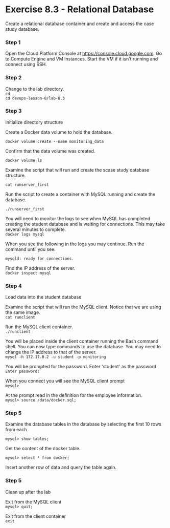 # Exercise 8.3 - Relational Database

Create a relational database container and create and access the case study database.

### Step 1

Open the Cloud Platform Console at https://console.cloud.google.com. Go to Compute Engine and VM Instances.
Start the VM if it isn’t running and connect using SSH.

### Step 2

Change to the lab directory.  
`cd`  
`cd devops-lesson-8/lab-8.3`  

### Step 3

Initialize directory structure

Create a Docker data volume to hold the database.

`docker volume create --name monitoring_data`  

Confirm that the data volume was created.

`docker volume ls`  

Examine the script that will run and create the scase study database structure.

`cat runserver_first`  

Run the script to create a container with MySQL running and create the database.

`./runserver_first`  

You will need to monitor the logs to see when MySQL has completed creating
the student database and is waiting for connections. This may take several minutes
to complete.  
`docker logs mysql`  

When you see the following in the logs you may continue. Run the command until you see.

`mysqld: ready for connections.`  

Find the IP address of the server.  
`docker inspect mysql`

### Step 4

Load data into the student database

Examine the script that will run the MySQL client. Notice that we are using the same image.  
`cat runclient`  

Run the MySQL client container.  
`./runclient`  

You will be placed inside the client container running the Bash command shell.
You can now type commands to use the database. You may need to change the IP address to that of the server.  
`mysql -h 172.17.0.2 -u student -p monitoring`  

You will be prompted for the password. Enter 'student' as the password  
`Enter password:`  

When you connect you will see the MySQL client prompt  
`mysql>`  

At the prompt read in the definition for the employee information.  
`mysql> source /data/docker.sql;`  

### Step 5

Examine the database tables in the database by selecting the first 10 rows from each

`mysql> show tables;`  

Get the content of the docker table.  

`mysql> select * from docker;`  

Insert another row of data and query the table again.

### Step 5
 
Clean up after the lab

 Exit from the MySQL client  
`mysql> quit;`  

 Exit from the client container  
 `exit`  

